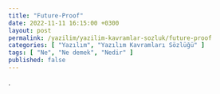 ```yaml
---
title: "Future-Proof"
date: 2022-11-11 16:15:00 +0300
layout: post
permalink: /yazilim/yazilim-kavramlar-sozluk/future-proof
categories: [ "Yazılım", "Yazılım Kavramları Sözlüğü" ]
tags: [ "Ne", "Ne demek", "Nedir" ]
published: false
---
```


.
